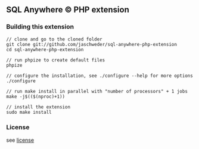 ## SQL Anywhere &copy; PHP extension

### Building this extension

```
// clone and go to the cloned folder
git clone git://github.com/jaschweder/sql-anywhere-php-extension
cd sql-anywhere-php-extension

// run phpize to create default files
phpize

// configure the installation, see ./configure --help for more options
./configure

// run make install in parallel with "number of processors" + 1 jobs
make -j$(($(nproc)+1))

// install the extension
sudo make install
```

### License

see [license](https://github.com/jaschweder/sql-anywhere-php-extension/blob/master/license.txt)
